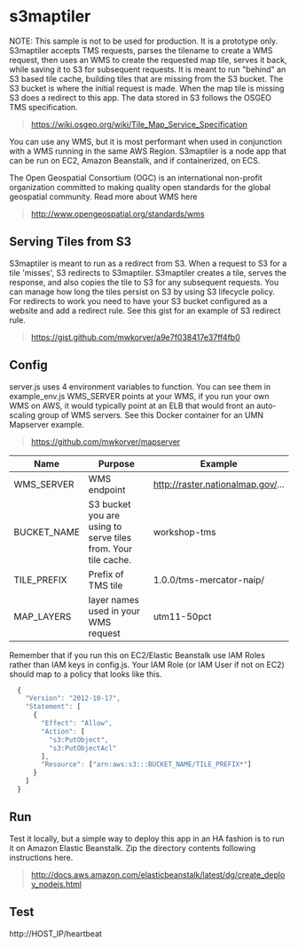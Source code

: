 s3maptiler
===================

NOTE: This sample is not to be used for production. It is a prototype only. S3maptiler accepts TMS requests, parses the tilename to create a WMS request, then uses an WMS to create the requested map tile, serves it back, while saving it to S3 for subsequent requests. It is meant to run "behind" an S3 based tile cache, building tiles that are missing from the S3 bucket. The S3 bucket is where the initial request is made. When the map tile is missing S3 does a redirect to this app.
The data stored in S3 follows the OSGEO TMS specification.

  > https://wiki.osgeo.org/wiki/Tile_Map_Service_Specification

You can use any WMS, but it is most performant when used in conjunction with a WMS running in the same AWS Region.
S3maptiler is a node app that can be run on EC2, Amazon Beanstalk, and if containerized, on ECS.

The Open Geospatial Consortium (OGC) is an international non-profit organization committed to making quality open standards for the global geospatial community. Read more about WMS here
  
  > http://www.opengeospatial.org/standards/wms

## Serving Tiles from S3

S3maptiler is meant to run as a redirect from S3. When a request to S3 for a tile 'misses', S3 redirects to S3maptiler. S3maptiler creates a tile, serves the response, and also copies the tile to S3 for any subsequent requests. You can manage how long the tiles persist on S3 by using S3 lifecycle policy.
For redirects to work you need to have your S3 bucket configured as a website and add a redirect rule.
See this gist for an example of S3 redirect rule.

  > https://gist.github.com/mwkorver/a9e7f038417e37ff4fb0

## Config 

server.js uses 4 environment variables to function. You can see them in example_env.js
WMS_SERVER points at your WMS, if you run your own WMS on AWS, it would typically point at an ELB that would front an auto-scaling group of WMS servers.
See this Docker container for an UMN Mapserver example.

  > https://github.com/mwkorver/mapserver


| Name        | Purpose   | Example  |
| ------------- |-------------|-----|
| WMS_SERVER  | WMS endpoint | http://raster.nationalmap.gov/... |
| BUCKET_NAME | S3 bucket you are using to serve tiles from. Your tile cache. | workshop-tms |
| TILE_PREFIX | Prefix of TMS tile | 1.0.0/tms-mercator-naip/ |
| MAP_LAYERS | layer names used in your WMS request  | utm11-50pct |


Remember that if you run this on EC2/Elastic Beanstalk use IAM Roles rather than IAM keys in config.js. 
Your IAM Role (or IAM User if not on EC2) should map to a policy that looks like this.

```javascript
  {
    "Version": "2012-10-17",
    "Statement": [
      {
        "Effect": "Allow",
        "Action": [
          "s3:PutObject",
          "s3:PutObjectAcl"
        ],
        "Resource": ["arn:aws:s3:::BUCKET_NAME/TILE_PREFIX*"]
      }
    ]
  }
```

## Run

Test it locally, but a simple way to deploy this app in an HA fashion is to run it on Amazon Elastic Beanstalk.
Zip the directory contents following instructions here. 
  
  > http://docs.aws.amazon.com/elasticbeanstalk/latest/dg/create_deploy_nodejs.html

## Test

  http://HOST_IP/heartbeat
